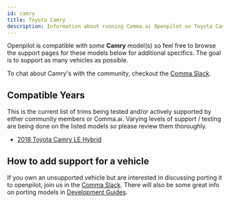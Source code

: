 ```yaml
---
id: camry
title: Toyota Camry
description: Information about running Comma.ai Openpilot on Toyota Camry vehicles.
---
```


Openpilot is compatible with *some* **Camry** model(s) so feel free to browse the support pages for these models below for additional specifics.
The goal is to support as many vehicles as possible.

To chat about Camry's with the community, checkout the  [Comma Slack](https://slack.comma.ai).
## Compatible Years

This is the current list of trims being tested and/or actively supported by either community members or Comma.ai.
Varying levels of support / testing are being done on the listed models so please review them thoroughly.

* [2018 Toyota Camry LE Hybrid](/vehicles/toyota/camry/2018-toyota-camry-le-hybrid/)

## How to add support for a vehicle

If you own an unsupported vehicle but are interested in discussing porting it to openpilot, join us in the [Comma Slack](https://slack.comma.ai).
There will also be some great info on porting models in [Development Guides](../../development/guides/).

